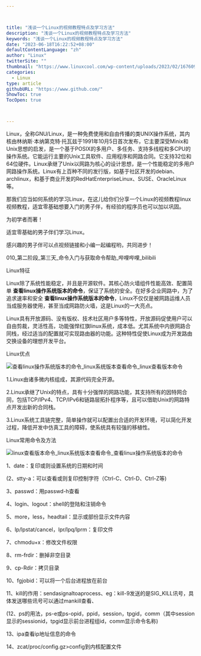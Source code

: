```yaml
---



title: "浅谈一个Linux的视频教程特点及学习方法"
description: "浅谈一个Linux的视频教程特点及学习方法"
keywords: "浅谈一个Linux的视频教程特点及学习方法"
date: "2023-06-18T16:22:52+08:00"
defaultContentLanguage: "zh"
author: "Linux"
twitterSite: ""
thumbnail: "https://www.linuxcool.com/wp-content/uploads/2023/02/1676095454441_0.png"
categories:
  - Linux
type: article
githubURL: "https://www.github.com/"
ShowToc: true
TocOpen: true



---
```


Linux，全称GNU/Linux，是一种免费使用和自由传播的类UNIX操作系统，其内核由林纳斯·本纳第克特·托瓦兹于1991年10月5日首次发布，它主要深受Minix和Unix思想的启发，是一个基于POSIX的多用户、多任务、支持多线程和多CPU的操作系统。它能运行主要的Unix工具软件、应用程序和网路合同。它支持32位和64位硬件。Linux承继了Unix以网路为核心的设计思想，是一个性能稳定的多用户网路操作系统。Linux有上百种不同的发行版，如基于社区开发的debian、archlinux，和基于商业开发的RedHatEnterpriseLinux、SUSE、OracleLinux等。

那我们应当如何系统的学习Linux，在这儿给你们分享一个Linux的视频教程linux视频教程，适宜零基础想要入门的男子伴，有经验的程序员也可以加以巩固。

为初学者而著！

适宜零基础的男子伴们学习Linux。

感兴趣的男子伴可以点视频链接和小编一起编程哟，共同进步！

010_第二阶段_第三天_命令入门与获取命令帮助_哔哩哔哩_bilibili

Linux特征

Linux除了系统性能稳定，并且是开源软件。其核心防火墙组件性能高效、配置简单 **查看linux操作系统版本的命令**，保证了系统的安全。在好多企业网路中，为了追求速率和安全 **查看linux操作系统版本的命令**，Linux不仅仅是被网路运维人员当成服务器使用，甚至当成网路防火墙，这是Linux的一大亮点。

Linux具有开放源码、没有版权、技术社区用户多等特性，开放源码促使用户可以自由剪裁，灵活性高，功能强悍红旗linux系统，成本低。尤其系统中内嵌网路合同栈，经过适当的配置就可实现路由器的功能。这种特性促使Linux成为开发路由交换设备的理想开发平台。

Linux优点

![查看linux操作系统版本的命令_linux系统版本查看命令_linux查看版本命令](https://www.linuxcool.com/wp-content/uploads/2023/02/1676095454441_0.png)

1.Linux由诸多微内核组成，其源代码完全开源。

2.Linux承继了Unix的特点，具有十分强悍的网路功能，其支持所有的因特网合同，包括TCP/IPv4、TCP/IPv6和链路层拓扑程序等，且可以借助Unix的网路特点开发出新的合同栈。

3.Linux系统工具链完整，简单操作就可以配置出合适的开发环境，可以简化开发过程，降低开发中仿真工具的障碍，使系统具有较强的移植性。

Linux常用命令及方法

![linux查看版本命令_linux系统版本查看命令_查看linux操作系统版本的命令](https://www.linuxcool.com/wp-content/uploads/2023/02/1676095454441_1.png)

1、date：复印或则设置系统的日期和时间

(2、stty-a：可以查看或则复印控制字符（Ctrl-C、Ctrl-D、Ctrl-Z等) 

3、passwd：用passwd-h查看

4、login、logout：shell的登陆和注销命令

5、more，less，headtail：显示或部份显示文件内容

6、lp/lpstat/cancel，lpr/lpq/lprm：复印文件

7、chmodu+x：修改文件权限

8、rm-frdir：删掉非空目录

9、cp-Rdir：拷贝目录

10、fgjobid：可以将一个后台进程放在前台

11、kill的作用：sendasignaltoaprocess、eg：kill-9发送的是SIG_KILL讯号，具体发送哪些讯号可以通过mankill查看、

(12、ps的用法，ps-e或ps-opid，ppid，session，tpgid，comm（其中session显示的sessionid，tpgid显示前台进程组id，comm显示命令名称) 

13、ipa查看ip地址信息的命令

14、zcat/proc/config.gz>config到内核配置文件

​